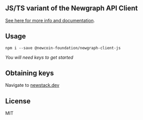 ## JS/TS variant of the Newgraph API Client

[See here for more info and documentation](https://github.com/Newcoin-Foundation/iosdk).

## Usage
`npm i --save @newcoin-foundation/newgraph-client-js`

*You will need keys to get started*

## Obtaining keys
Navigate to [newstack.dev](https://newstack.dev)

## License
MIT

